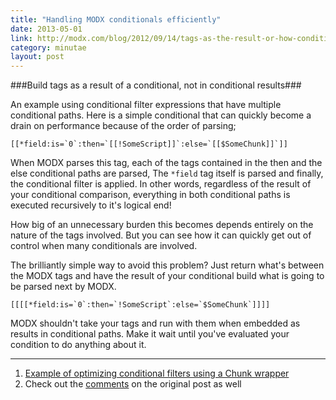 ```yaml
---
title: "Handling MODX conditionals efficiently"
date: 2013-05-01
link: http://modx.com/blog/2012/09/14/tags-as-the-result-or-how-conditionals-are-like-mosquitoes/
category: minutae
layout: post
---
```


###Build tags as a result of a conditional, not in conditional results###

An example using conditional filter expressions that have multiple conditional
paths. Here is a simple conditional that can quickly become a drain on
performance because of the order of parsing;

```
[[*field:is=`0`:then=`[[!SomeScript]]`:else=`[[$SomeChunk]]`]]
```

When MODX parses this tag, each of the tags contained in the then and the else
conditional paths are parsed, The `*field` tag itself is parsed and finally, the
conditional filter is applied. In other words, regardless of the result of your
conditional comparison, everything in both conditional paths is executed
recursively to it's logical end!

How big of an unnecessary burden this becomes depends entirely on the nature of
the tags involved. But you can see how it can quickly get out of control when
many conditionals are involved.

The brilliantly simple way to avoid this problem? Just return what's between the
MODX tags and have the result of your conditional build what is going to be
parsed next by MODX.

```
[[[[*field:is=`0`:then=`!SomeScript`:else=`$SomeChunk`]]]]
```

MODX shouldn't take your tags and run with them when embedded as results in
conditional paths. Make it wait until you've evaluated your condition to do
anything about it.

---

1. [Example of optimizing conditional filters using a Chunk wrapper][link1]
2. Check out the [comments][link2] on the original post as well

[link1]: https://gist.github.com/opengeek/3744346
[link2]: http://modx.com/blog/2012/09/14/tags-as-the-result-or-how-conditionals-are-like-mosquitoes/#comments

